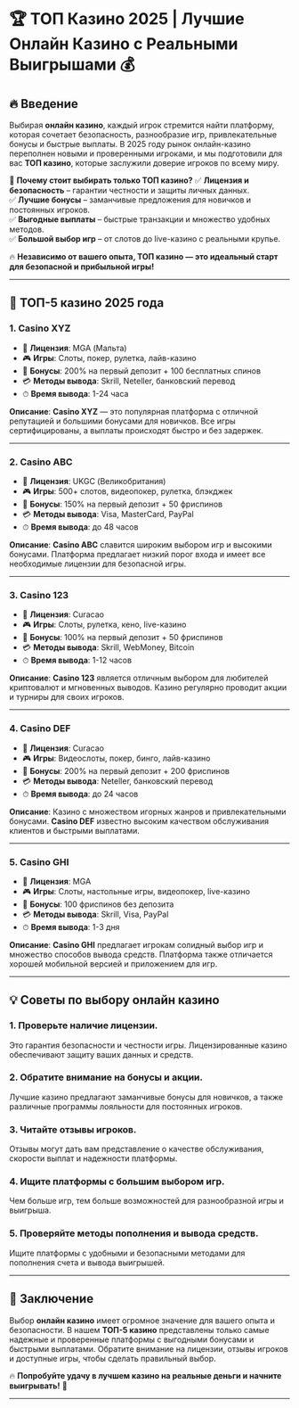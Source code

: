 # 🏆 ТОП Казино 2025 | Лучшие Онлайн Казино с Реальными Выигрышами 💰

## 🔥 Введение

Выбирая **онлайн казино**, каждый игрок стремится найти платформу, которая сочетает безопасность, разнообразие игр, привлекательные бонусы и быстрые выплаты. В 2025 году рынок онлайн-казино переполнен новыми и проверенными игроками, и мы подготовили для вас **ТОП казино**, которые заслужили доверие игроков по всему миру.

💎 **Почему стоит выбирать только ТОП казино?**
✅ **Лицензия и безопасность** – гарантии честности и защиты личных данных.  
✅ **Лучшие бонусы** – заманчивые предложения для новичков и постоянных игроков.  
✅ **Выгодные выплаты** – быстрые транзакции и множество удобных методов.  
✅ **Большой выбор игр** – от слотов до live-казино с реальными крупье.

🔥 **Независимо от вашего опыта, ТОП казино — это идеальный старт для безопасной и прибыльной игры!**

---

## 🥇 ТОП-5 казино 2025 года

### 1. **Casino XYZ**
- 💎 **Лицензия**: MGA (Мальта)  
- 🎮 **Игры**: Слоты, покер, рулетка, лайв-казино  
- 🎁 **Бонусы**: 200% на первый депозит + 100 бесплатных спинов  
- 💳 **Методы вывода**: Skrill, Neteller, банковский перевод  
- ⏱ **Время вывода**: 1-24 часа

**Описание**: **Casino XYZ** — это популярная платформа с отличной репутацией и большими бонусами для новичков. Все игры сертифицированы, а выплаты происходят быстро и без задержек.

---

### 2. **Casino ABC**
- 💎 **Лицензия**: UKGC (Великобритания)  
- 🎮 **Игры**: 500+ слотов, видеопокер, рулетка, блэкджек  
- 🎁 **Бонусы**: 150% на первый депозит + 50 фриспинов  
- 💳 **Методы вывода**: Visa, MasterCard, PayPal  
- ⏱ **Время вывода**: до 48 часов

**Описание**: **Casino ABC** славится широким выбором игр и высокими бонусами. Платформа предлагает низкий порог входа и имеет все необходимые лицензии для безопасной игры.

---

### 3. **Casino 123**
- 💎 **Лицензия**: Curacao  
- 🎮 **Игры**: Слоты, рулетка, кено, live-казино  
- 🎁 **Бонусы**: 100% на первый депозит + 50 фриспинов  
- 💳 **Методы вывода**: Skrill, WebMoney, Bitcoin  
- ⏱ **Время вывода**: 1-12 часов

**Описание**: **Casino 123** является отличным выбором для любителей криптовалют и мгновенных выводов. Казино регулярно проводит акции и турниры для своих игроков.

---

### 4. **Casino DEF**
- 💎 **Лицензия**: Curacao  
- 🎮 **Игры**: Видеослоты, покер, бинго, лайв-казино  
- 🎁 **Бонусы**: 200% на первый депозит + 200 фриспинов  
- 💳 **Методы вывода**: Neteller, банковский перевод  
- ⏱ **Время вывода**: до 24 часов

**Описание**: Казино с множеством игорных жанров и привлекательными бонусами. **Casino DEF** известно высоким качеством обслуживания клиентов и быстрыми выплатами.

---

### 5. **Casino GHI**
- 💎 **Лицензия**: MGA  
- 🎮 **Игры**: Слоты, настольные игры, видеопокер, live-казино  
- 🎁 **Бонусы**: 100 фриспинов без депозита  
- 💳 **Методы вывода**: Skrill, Visa, PayPal  
- ⏱ **Время вывода**: 1-3 дня

**Описание**: **Casino GHI** предлагает игрокам солидный выбор игр и множество способов вывода средств. Платформа также отличается хорошей мобильной версией и приложением для игр.

---

## 💡 Советы по выбору онлайн казино

### 1. **Проверьте наличие лицензии.**
Это гарантия безопасности и честности игры. Лицензированные казино обеспечивают защиту ваших данных и средств.

### 2. **Обратите внимание на бонусы и акции.**
Лучшие казино предлагают заманчивые бонусы для новичков, а также различные программы лояльности для постоянных игроков.

### 3. **Читайте отзывы игроков.**
Отзывы могут дать вам представление о качестве обслуживания, скорости выплат и надежности платформы.

### 4. **Ищите платформы с большим выбором игр.**
Чем больше игр, тем больше возможностей для разнообразной игры и выигрыша.

### 5. **Проверяйте методы пополнения и вывода средств.**
Ищите платформы с удобными и безопасными методами для пополнения счета и вывода выигрышей.

---

## 🎲 Заключение

Выбор **онлайн казино** имеет огромное значение для вашего опыта и безопасности. В нашем **ТОП-5 казино** представлены только самые надежные и проверенные платформы с выгодными бонусами и быстрыми выплатами. Обратите внимание на лицензии, отзывы игроков и доступные игры, чтобы сделать правильный выбор.

🔥 **Попробуйте удачу в лучшем казино на реальные деньги и начните выигрывать!** 💸

---

